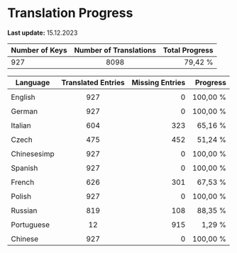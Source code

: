 # Translation Progress
**Last update:** 15.12.2023

| Number of Keys | Number of Translations | Total Progress |
|----------|:-----------------:|--------:|
927 | 8098 | 79,42 % |

| Language | Translated Entries | Missing Entries | Progress |
|----------|:-----------------:|--------:|--------:|
| | | |
| English | 927 | 0 | 100,00 %
| | | |
| German | 927 | 0 | 100,00 %
| | | |
| Italian | 604 | 323 | 65,16 %
| | | |
| Czech | 475 | 452 | 51,24 %
| | | |
| Chinesesimp | 927 | 0 | 100,00 %
| | | |
| Spanish | 927 | 0 | 100,00 %
| | | |
| French | 626 | 301 | 67,53 %
| | | |
| Polish | 927 | 0 | 100,00 %
| | | |
| Russian | 819 | 108 | 88,35 %
| | | |
| Portuguese | 12 | 915 | 1,29 %
| | | |
| Chinese | 927 | 0 | 100,00 %
